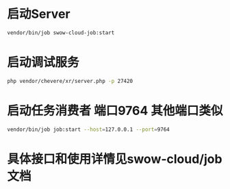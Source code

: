 # 启动Server
```bash
vendor/bin/job swow-cloud-job:start
```
# 启动调试服务
```bash
php vendor/chevere/xr/server.php -p 27420
```
# 启动任务消费者 端口9764 其他端口类似
```bash
vendor/bin/job job:start --host=127.0.0.1 --port=9764
```
# 具体接口和使用详情见swow-cloud/job 文档
